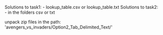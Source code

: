 Solutions to task1: - lookup_table.csv or lookup_table.txt
Solutions to task2: - in the folders csv or txt

unpack zip files in the path: 'avengers_vs_invaders/Option2_Tab_Delimited_Text/'

